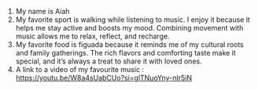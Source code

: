    1. My name is Aiah
   2. My favorite sport is walking while listening to music. I enjoy it because it helps me stay active and boosts my mood.
   Combining movement with music allows me to relax, reflect, and recharge.
   3. My favorite food is figuada because it reminds me of my cultural roots and family gatherings. 
   The rich flavors and comforting taste make it special, and it’s always a treat to share it with loved ones.
   4. A link to a video of my favourite music : https://youtu.be/W8a4sUabCUo?si=glTNuoYny-nIr5iN